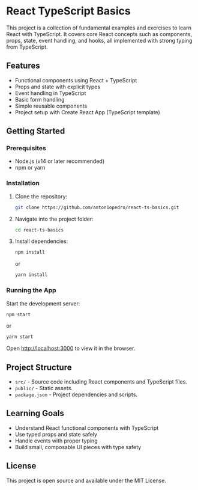 # React TypeScript Basics

This project is a collection of fundamental examples and exercises to learn React with TypeScript. It covers core React concepts such as components, props, state, event handling, and hooks, all implemented with strong typing from TypeScript.

## Features

- Functional components using React + TypeScript
- Props and state with explicit types
- Event handling in TypeScript
- Basic form handling
- Simple reusable components
- Project setup with Create React App (TypeScript template)

## Getting Started

### Prerequisites

- Node.js (v14 or later recommended)
- npm or yarn

### Installation

1. Clone the repository:
   ```bash
   git clone https://github.com/anton1opedro/react-ts-basics.git

2. Navigate into the project folder:

   ```bash
   cd react-ts-basics
   ```
3. Install dependencies:

   ```bash
   npm install
   ```

   or

   ```bash
   yarn install
   ```

### Running the App

Start the development server:

```bash
npm start
```

or

```bash
yarn start
```

Open [http://localhost:3000](http://localhost:3000) to view it in the browser.

## Project Structure

* `src/` - Source code including React components and TypeScript files.
* `public/` - Static assets.
* `package.json` - Project dependencies and scripts.

## Learning Goals

* Understand React functional components with TypeScript
* Use typed props and state safely
* Handle events with proper typing
* Build small, composable UI pieces with type safety

## License

This project is open source and available under the MIT License.
